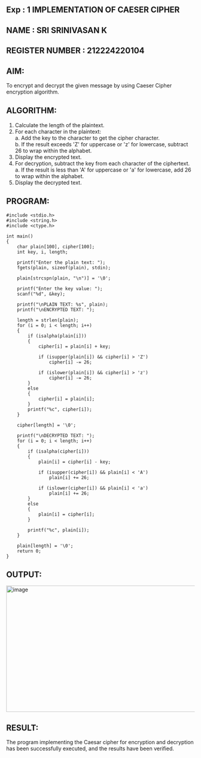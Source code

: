 ## Exp : 1 IMPLEMENTATION OF CAESER CIPHER 
## NAME : SRI SRINIVASAN K
## REGISTER NUMBER : 212224220104
## AIM: 
To encrypt and decrypt the given message by using Caeser Cipher encryption algorithm. 
  
 ## ALGORITHM: 
1. Calculate the length of the plaintext. 
2. For each character in the plaintext:  
 a. Add the key to the character to get the cipher character.  
 b. If the result exceeds 'Z' for uppercase or 'z' for lowercase, subtract 26 to wrap within the  alphabet.  
3. Display the encrypted text.  
4. For decryption, subtract the key from each character of the ciphertext.  
 a. If the result is less than 'A' for uppercase or 'a' for lowercase, add 26 to wrap within the  alphabet.  
5. Display the decrypted text.  

## PROGRAM: 
```
#include <stdio.h>
#include <string.h>
#include <ctype.h>

int main()
{
    char plain[100], cipher[100];
    int key, i, length;

    printf("Enter the plain text: ");
    fgets(plain, sizeof(plain), stdin); 

    plain[strcspn(plain, "\n")] = '\0';

    printf("Enter the key value: ");
    scanf("%d", &key);

    printf("\nPLAIN TEXT: %s", plain);
    printf("\nENCRYPTED TEXT: ");

    length = strlen(plain);
    for (i = 0; i < length; i++)
    {
        if (isalpha(plain[i]))
        {
            cipher[i] = plain[i] + key;

            if (isupper(plain[i]) && cipher[i] > 'Z')
                cipher[i] -= 26;

            if (islower(plain[i]) && cipher[i] > 'z')
                cipher[i] -= 26;
        }
        else
        {
            cipher[i] = plain[i];  
        }
        printf("%c", cipher[i]);
    }

    cipher[length] = '\0';

    printf("\nDECRYPTED TEXT: ");
    for (i = 0; i < length; i++)
    {
        if (isalpha(cipher[i]))
        {
            plain[i] = cipher[i] - key;

            if (isupper(cipher[i]) && plain[i] < 'A')
                plain[i] += 26;

            if (islower(cipher[i]) && plain[i] < 'a')
                plain[i] += 26;
        }
        else
        {
            plain[i] = cipher[i];  
        }

        printf("%c", plain[i]);
    }

    plain[length] = '\0';
    return 0;
}

```
## OUTPUT: 
<img width="816" height="337" alt="image" src="https://github.com/user-attachments/assets/de8fe665-fed5-45d9-8f7e-a7290450315b" />

## RESULT: 
The program implementing the Caesar cipher for encryption and decryption has been successfully  executed, and the results have been verified.
